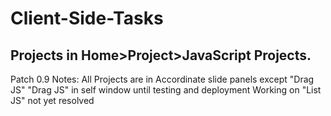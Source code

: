 # Client-Side-Tasks
Projects in Home>Project>JavaScript Projects.
-----------------------------------------------------------------
Patch 0.9 Notes:
All Projects are in Accordinate slide panels except "Drag JS"
"Drag JS" in self window until testing and deployment
Working on "List JS" not yet resolved
